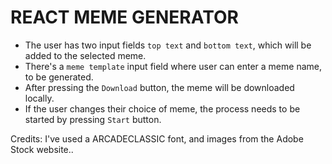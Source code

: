 # REACT MEME GENERATOR

- The user has two input fields `top text` and `bottom text`, which will be added to the selected meme.
- There's a `meme template` input field where user can enter a meme name, to be generated.
- After pressing the `Download` button, the meme will be downloaded locally.
- If the user changes their choice of meme, the process needs to be started by pressing `Start` button.

Credits: I've used a ARCADECLASSIC font, and images from the Adobe Stock website..
